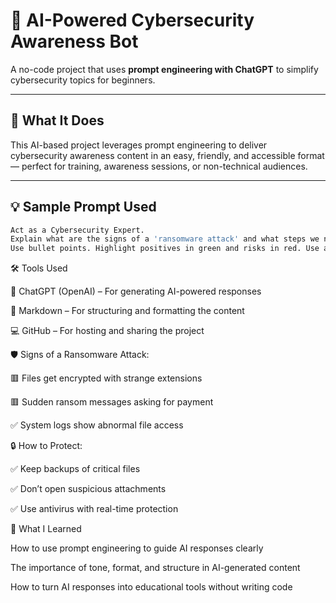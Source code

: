 # 🧠 AI-Powered Cybersecurity Awareness Bot

A no-code project that uses **prompt engineering with ChatGPT** to simplify cybersecurity topics for beginners.

---

## 📌 What It Does

This AI-based project leverages prompt engineering to deliver cybersecurity awareness content in an easy, friendly, and accessible format — perfect for training, awareness sessions, or non-technical audiences.

---

## 💡 Sample Prompt Used

```bash
Act as a Cybersecurity Expert. 
Explain what are the signs of a 'ransomware attack' and what steps we need to take to protect our system. 
Use bullet points. Highlight positives in green and risks in red. Use a friendly, short tone.

```


🛠️ Tools Used

🤖 ChatGPT (OpenAI) – For generating AI-powered responses

📝 Markdown – For structuring and formatting the content

💻 GitHub – For hosting and sharing the project


🛡️ Signs of a Ransomware Attack:

🟥 Files get encrypted with strange extensions

🟥 Sudden ransom messages asking for payment

✅ System logs show abnormal file access


🔒 How to Protect:

✅ Keep backups of critical files

✅ Don’t open suspicious attachments

✅ Use antivirus with real-time protection


📖 What I Learned

How to use prompt engineering to guide AI responses clearly

The importance of tone, format, and structure in AI-generated content

How to turn AI responses into educational tools without writing code
